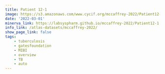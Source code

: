 ```yaml
---
title: Patient 12-1
image: https://s3.amazonaws.com/www.cycif.org/mccaffrey-2022/Patient12-1/thumbnail--default.jpg
date: '2022-03-01'
minerva_link: https://labsyspharm.github.io/mccaffrey-2022/Patient12-1
info_link: /atlas-datasets/mccaffrey-2022/
show_page_link: false
tags:
    - tuberculosis
    - gatesfoundation
    - MIBI
    - overview
    - TB
    - auto
---
```

